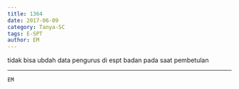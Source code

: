 ```yaml
---
title: 1364
date: 2017-06-09
category: Tanya-SC
tags: E-SPT
author: EM
---
```


tidak bisa ubdah data pengurus di espt badan pada saat pembetulan

---



`EM`
